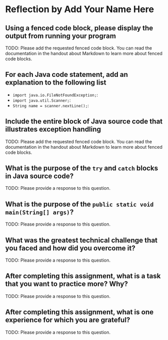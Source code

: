 # Reflection by Add Your Name Here

## Using a fenced code block, please display the output from running your program

TODO: Please add the requested fenced code block. You can read the documentation
in the handout about Markdown to learn more about fenced code blocks.

## For each Java code statement, add an explanation to the following list

- `import java.io.FileNotFoundException;`:
- `import java.util.Scanner;`:
- `String name = scanner.nextLine();`:

## Include the entire block of Java source code that illustrates exception handling

TODO: Please add the requested fenced code block. You can read the documentation
in the handout about Markdown to learn more about fenced code blocks.

## What is the purpose of the `try` and `catch` blocks in Java source code?

TODO: Please provide a response to this question.

## What is the purpose of the `public static void main(String[] args)`?

TODO: Please provide a response to this question.

## What was the greatest technical challenge that you faced and how did you overcome it?

TODO: Please provide a response to this question.

## After completing this assignment, what is a task that you want to practice more? Why?

TODO: Please provide a response to this question.

## After completing this assignment, what is one experience for which you are grateful?

TODO: Please provide a response to this question.
